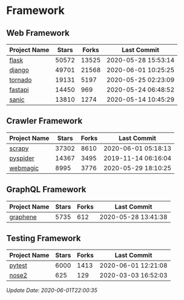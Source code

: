 # Framework

## Web Framework

| Project Name | Stars | Forks | Last Commit |
| ------------ | ----- | ----- | ----------- |
| [flask](https://github.com/pallets/flask) | 50572 | 13525 | 2020-05-28 15:53:14 |
| [django](https://github.com/django/django) | 49701 | 21568 | 2020-06-01 10:25:25 |
| [tornado](https://github.com/tornadoweb/tornado) | 19131 | 5197 | 2020-05-25 02:23:09 |
| [fastapi](https://github.com/tiangolo/fastapi) | 14450 | 969 | 2020-05-24 06:48:52 |
| [sanic](https://github.com/huge-success/sanic) | 13810 | 1274 | 2020-05-14 10:45:29 |

## Crawler Framework

| Project Name | Stars | Forks | Last Commit |
| ------------ | ----- | ----- | ----------- |
| [scrapy](https://github.com/scrapy/scrapy) | 37302 | 8610 | 2020-06-01 05:18:13 |
| [pyspider](https://github.com/binux/pyspider) | 14367 | 3495 | 2019-11-14 06:16:04 |
| [webmagic](https://github.com/code4craft/webmagic) | 8995 | 3776 | 2020-05-29 18:10:25 |

## GraphQL Framework

| Project Name | Stars | Forks | Last Commit |
| ------------ | ----- | ----- | ----------- |
| [graphene](https://github.com/graphql-python/graphene) | 5735 | 612 | 2020-05-28 13:41:38 |

## Testing Framework

| Project Name | Stars | Forks | Last Commit |
| ------------ | ----- | ----- | ----------- |
| [pytest](https://github.com/pytest-dev/pytest) | 6000 | 1413 | 2020-06-01 12:21:08 |
| [nose2](https://github.com/nose-devs/nose2) | 625 | 129 | 2020-03-03 16:52:03 |

*Update Date: 2020-06-01T22:00:35*